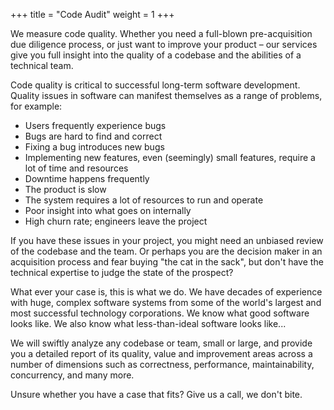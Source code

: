 +++
title = "Code Audit"
weight = 1
+++

We measure code quality. Whether you need a full-blown pre-acquisition due diligence process, or just want to improve your product – our services give you full insight into the quality of a codebase and the abilities of a technical team.

<!--more-->

Code quality is critical to successful long-term software development. Quality issues in software can manifest themselves as a range of problems, for example:

* Users frequently experience bugs
* Bugs are hard to find and correct
* Fixing a bug introduces new bugs
* Implementing new features, even (seemingly) small features, require a lot of time and resources
* Downtime happens frequently
* The product is slow
* The system requires a lot of resources to run and operate
* Poor insight into what goes on internally
* High churn rate; engineers leave the project

If you have these issues in your project, you might need an unbiased review of the codebase and the team. Or perhaps you are the decision maker in an acquisition process and fear buying "the cat in the sack", but don't have the technical expertise to judge the state of the prospect?

What ever your case is, this is what we do. We have decades of experience with huge, complex software systems from some of the world's largest and most successful technology corporations. We know what good software looks like. We also know what less-than-ideal software looks like...

We will swiftly analyze any codebase or team, small or large, and provide you a detailed report of its quality, value and improvement areas across a number of dimensions such as correctness, performance, maintainability, concurrency, and many more.

Unsure whether you have a case that fits? Give us a call, we don't bite.
